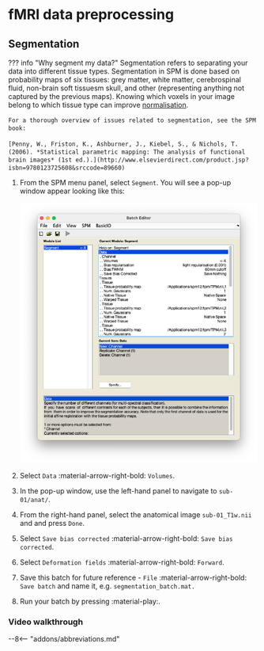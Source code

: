 # fMRI data preprocessing

## Segmentation

??? info "Why segment my data?" 
    Segmentation refers to separating your data into different tissue types. Segmentation in SPM is done based on probability maps of six tissues: grey matter, white matter, cerebrospinal fluid, non-brain soft tissuesm skull, and other (representing anything not captured by the previous maps). Knowing which voxels in your image belong to which tissue type can improve [normalisation](./normalisation.md). 

    For a thorough overview of issues related to segmentation, see the SPM book:

    [Penny, W., Friston, K., Ashburner, J., Kiebel, S., & Nichols, T. (2006). *Statistical parametric mapping: The analysis of functional brain images* (1st ed.).](http://www.elsevierdirect.com/product.jsp?isbn=9780123725608&srccode=89660)

1. From the SPM menu panel, select `Segment`. You will see a pop-up window appear looking like this:

    ![](../../assets/figures/segmentation_batch.png)

2. Select `Data` :material-arrow-right-bold: `Volumes`. 
3. In the pop-up window, use the left-hand panel to navigate to `sub-01/anat/`. 
4. From the right-hand panel, select the anatomical image `sub-01_T1w.nii` and and press `Done`.
5. Select `Save bias corrected` :material-arrow-right-bold: `Save bias corrected`.
6. Select `Deformation fields` :material-arrow-right-bold: `Forward`.
7. Save this batch for future reference - `File` :material-arrow-right-bold: `Save batch` and name it, e.g. `segmentation_batch.mat.`
8. Run your batch by pressing :material-play:.

### Video walkthrough 

--8<-- "addons/abbreviations.md"